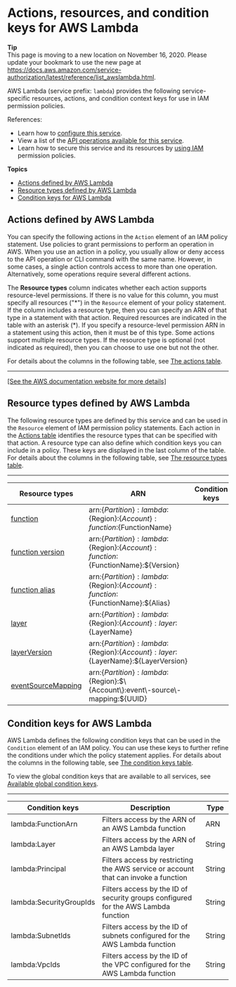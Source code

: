 # Actions, resources, and condition keys for AWS Lambda<a name="list_awslambda"></a>

**Tip**  
This page is moving to a new location on November 16, 2020\. Please update your bookmark to use the new page at [https://docs\.aws\.amazon\.com/service\-authorization/latest/reference/list\_awslambda\.html](https://docs.aws.amazon.com/service-authorization/latest/reference/list_awslambda.html)\. 

AWS Lambda \(service prefix: `lambda`\) provides the following service\-specific resources, actions, and condition context keys for use in IAM permission policies\.

References:
+ Learn how to [configure this service](https://docs.aws.amazon.com/lambda/latest/dg/)\.
+ View a list of the [API operations available for this service](https://docs.aws.amazon.com/lambda/latest/dg/)\.
+ Learn how to secure this service and its resources by [using IAM](https://docs.aws.amazon.com/lambda/latest/dg/lambda-auth-and-access-control.html) permission policies\.

**Topics**
+ [Actions defined by AWS Lambda](#awslambda-actions-as-permissions)
+ [Resource types defined by AWS Lambda](#awslambda-resources-for-iam-policies)
+ [Condition keys for AWS Lambda](#awslambda-policy-keys)

## Actions defined by AWS Lambda<a name="awslambda-actions-as-permissions"></a>

You can specify the following actions in the `Action` element of an IAM policy statement\. Use policies to grant permissions to perform an operation in AWS\. When you use an action in a policy, you usually allow or deny access to the API operation or CLI command with the same name\. However, in some cases, a single action controls access to more than one operation\. Alternatively, some operations require several different actions\.

The **Resource types** column indicates whether each action supports resource\-level permissions\. If there is no value for this column, you must specify all resources \("\*"\) in the `Resource` element of your policy statement\. If the column includes a resource type, then you can specify an ARN of that type in a statement with that action\. Required resources are indicated in the table with an asterisk \(\*\)\. If you specify a resource\-level permission ARN in a statement using this action, then it must be of this type\. Some actions support multiple resource types\. If the resource type is optional \(not indicated as required\), then you can choose to use one but not the other\.

For details about the columns in the following table, see [The actions table](reference_policies_actions-resources-contextkeys.md#actions_table)\.


****  
[\[See the AWS documentation website for more details\]](http://docs.aws.amazon.com/IAM/latest/UserGuide/list_awslambda.html)

## Resource types defined by AWS Lambda<a name="awslambda-resources-for-iam-policies"></a>

The following resource types are defined by this service and can be used in the `Resource` element of IAM permission policy statements\. Each action in the [Actions table](#awslambda-actions-as-permissions) identifies the resource types that can be specified with that action\. A resource type can also define which condition keys you can include in a policy\. These keys are displayed in the last column of the table\. For details about the columns in the following table, see [The resource types table](reference_policies_actions-resources-contextkeys.md#resources_table)\.


****  

| Resource types | ARN | Condition keys | 
| --- | --- | --- | 
|   [ function ](https://docs.aws.amazon.com/lambda/latest/dg/lambda-api-permissions-ref.html)  |  arn:$\{Partition\}:lambda:$\{Region\}:$\{Account\}:function:$\{FunctionName\}  |  | 
|   [ function version ](https://docs.aws.amazon.com/lambda/latest/dg/lambda-api-permissions-ref.html)  |  arn:$\{Partition\}:lambda:$\{Region\}:$\{Account\}:function:$\{FunctionName\}:$\{Version\}  |  | 
|   [ function alias ](https://docs.aws.amazon.com/lambda/latest/dg/lambda-api-permissions-ref.html)  |  arn:$\{Partition\}:lambda:$\{Region\}:$\{Account\}:function:$\{FunctionName\}:$\{Alias\}  |  | 
|   [ layer ](https://docs.aws.amazon.com/lambda/latest/dg/lambda-api-permissions-ref.html)  |  arn:$\{Partition\}:lambda:$\{Region\}:$\{Account\}:layer:$\{LayerName\}  |  | 
|   [ layerVersion ](https://docs.aws.amazon.com/lambda/latest/dg/lambda-api-permissions-ref.html)  |  arn:$\{Partition\}:lambda:$\{Region\}:$\{Account\}:layer:$\{LayerName\}:$\{LayerVersion\}  |  | 
|   [ eventSourceMapping ](https://docs.aws.amazon.com/lambda/latest/dg/lambda-api-permissions-ref.html)  |  arn:$\{Partition\}:lambda:$\{Region\}:$\{Account\}:event\-source\-mapping:$\{UUID\}  |  | 

## Condition keys for AWS Lambda<a name="awslambda-policy-keys"></a>

AWS Lambda defines the following condition keys that can be used in the `Condition` element of an IAM policy\. You can use these keys to further refine the conditions under which the policy statement applies\. For details about the columns in the following table, see [The condition keys table](reference_policies_actions-resources-contextkeys.md#context_keys_table)\.

To view the global condition keys that are available to all services, see [Available global condition keys](reference_policies_condition-keys.html#AvailableKeys)\.


****  

| Condition keys | Description | Type | 
| --- | --- | --- | 
|   lambda:FunctionArn  | Filters access by the ARN of an AWS Lambda function | ARN | 
|   lambda:Layer  | Filters access by the ARN of an AWS Lambda layer | String | 
|   lambda:Principal  | Filters access by restricting the AWS service or account that can invoke a function | String | 
|   lambda:SecurityGroupIds  | Filters access by the ID of security groups configured for the AWS Lambda function | String | 
|   lambda:SubnetIds  | Filters access by the ID of subnets configured for the AWS Lambda function | String | 
|   lambda:VpcIds  | Filters access by the ID of the VPC configured for the AWS Lambda function | String | 